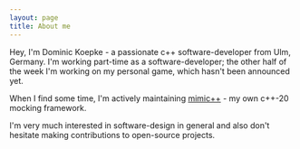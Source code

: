 ```yaml
---
layout: page
title: About me
---
```


Hey, I'm Dominic Koepke - a passionate c++ software-developer from Ulm, Germany.
I'm working part-time as a software-developer; the other half of the week I'm working on my personal game, which hasn't been announced yet.

When I find some time, I'm actively maintaining [mimic++](https://github.com/DNKpp/mimicpp) - my own c++-20 mocking framework.

I'm very much interested in software-design in general and also don't hesitate making contributions to open-source projects. 
